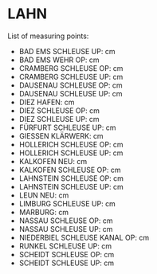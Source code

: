 # LAHN

List of measuring points:

* BAD EMS SCHLEUSE UP: <Value topic="rivers/pegel-online/LAHN/Bad_Ems_Schleuse_UP/measurementValue"/> cm
* BAD EMS WEHR OP: <Value topic="rivers/pegel-online/LAHN/Bad_Ems_Wehr_OP/measurementValue"/> cm
* CRAMBERG SCHLEUSE OP: <Value topic="rivers/pegel-online/LAHN/Cramberg_Schleuse_OP/measurementValue"/> cm
* CRAMBERG SCHLEUSE UP: <Value topic="rivers/pegel-online/LAHN/Cramberg_Schleuse_UP/measurementValue"/> cm
* DAUSENAU SCHLEUSE OP: <Value topic="rivers/pegel-online/LAHN/Dausenau_Schleuse_OP/measurementValue"/> cm
* DAUSENAU SCHLEUSE UP: <Value topic="rivers/pegel-online/LAHN/Dausenau_Schleuse_UP/measurementValue"/> cm
* DIEZ HAFEN: <Value topic="rivers/pegel-online/LAHN/Diez_Hafen/measurementValue"/> cm
* DIEZ SCHLEUSE OP: <Value topic="rivers/pegel-online/LAHN/Diez_Schleuse_OP/measurementValue"/> cm
* DIEZ SCHLEUSE UP: <Value topic="rivers/pegel-online/LAHN/Diez_Schleuse_UP/measurementValue"/> cm
* FÜRFURT SCHLEUSE UP: <Value topic="rivers/pegel-online/LAHN/Fürfurt_Schleuse_UP/measurementValue"/> cm
* GIESSEN KLÄRWERK: <Value topic="rivers/pegel-online/LAHN/Giessen_Klärwerk/measurementValue"/> cm
* HOLLERICH SCHLEUSE OP: <Value topic="rivers/pegel-online/LAHN/Hollerich_Schleuse_OP/measurementValue"/> cm
* HOLLERICH SCHLEUSE UP: <Value topic="rivers/pegel-online/LAHN/Hollerich_Schleuse_UP/measurementValue"/> cm
* KALKOFEN NEU: <Value topic="rivers/pegel-online/LAHN/Kalkofen_neu/measurementValue"/> cm
* KALKOFEN SCHLEUSE OP: <Value topic="rivers/pegel-online/LAHN/Kalkofen_Schleuse_OP/measurementValue"/> cm
* LAHNSTEIN SCHLEUSE OP: <Value topic="rivers/pegel-online/LAHN/Lahnstein_Schleuse_OP/measurementValue"/> cm
* LAHNSTEIN SCHLEUSE UP: <Value topic="rivers/pegel-online/LAHN/Lahnstein_Schleuse_UP/measurementValue"/> cm
* LEUN NEU: <Value topic="rivers/pegel-online/LAHN/Leun_neu/measurementValue"/> cm
* LIMBURG SCHLEUSE UP: <Value topic="rivers/pegel-online/LAHN/Limburg_Schleuse_UP/measurementValue"/> cm
* MARBURG: <Value topic="rivers/pegel-online/LAHN/Marburg/measurementValue"/> cm
* NASSAU SCHLEUSE OP: <Value topic="rivers/pegel-online/LAHN/Nassau_Schleuse_OP/measurementValue"/> cm
* NASSAU SCHLEUSE UP: <Value topic="rivers/pegel-online/LAHN/Nassau_Schleuse_UP/measurementValue"/> cm
* NIEDERBIEL SCHLEUSE KANAL OP: <Value topic="rivers/pegel-online/LAHN/Niederbiel_Schleuse_Kanal_OP/measurementValue"/> cm
* RUNKEL SCHLEUSE UP: <Value topic="rivers/pegel-online/LAHN/Runkel_Schleuse_UP/measurementValue"/> cm
* SCHEIDT SCHLEUSE OP: <Value topic="rivers/pegel-online/LAHN/Scheidt_Schleuse_OP/measurementValue"/> cm
* SCHEIDT SCHLEUSE UP: <Value topic="rivers/pegel-online/LAHN/Scheidt_Schleuse_UP/measurementValue"/> cm
